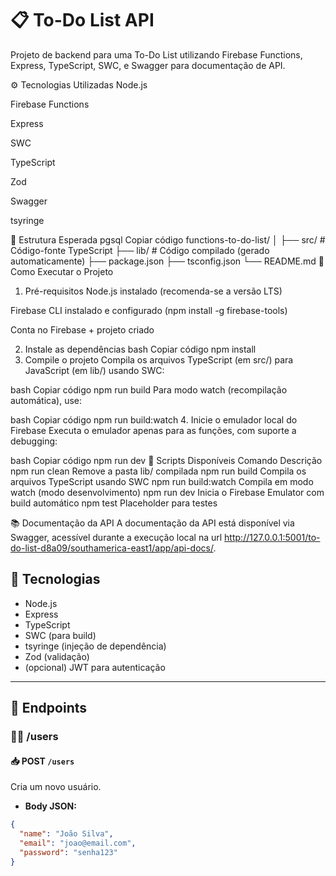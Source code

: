 # 📋 To-Do List API

Projeto de backend para uma To-Do List utilizando Firebase Functions, Express, TypeScript, SWC, e Swagger para documentação de API.

⚙️ Tecnologias Utilizadas
Node.js

Firebase Functions

Express

SWC

TypeScript

Zod

Swagger

tsyringe

📁 Estrutura Esperada
pgsql
Copiar código
functions-to-do-list/
│
├── src/               # Código-fonte TypeScript
├── lib/               # Código compilado (gerado automaticamente)
├── package.json
├── tsconfig.json
└── README.md
🚀 Como Executar o Projeto
1. Pré-requisitos
Node.js instalado (recomenda-se a versão LTS)

Firebase CLI instalado e configurado (npm install -g firebase-tools)

Conta no Firebase + projeto criado

2. Instale as dependências
bash
Copiar código
npm install
3. Compile o projeto
Compila os arquivos TypeScript (em src/) para JavaScript (em lib/) usando SWC:

bash
Copiar código
npm run build
Para modo watch (recompilação automática), use:

bash
Copiar código
npm run build:watch
4. Inicie o emulador local do Firebase
Executa o emulador apenas para as funções, com suporte a debugging:

bash
Copiar código
npm run dev
🧹 Scripts Disponíveis
Comando	Descrição
npm run clean	Remove a pasta lib/ compilada
npm run build	Compila os arquivos TypeScript usando SWC
npm run build:watch	Compila em modo watch (modo desenvolvimento)
npm run dev	Inicia o Firebase Emulator com build automático
npm test	Placeholder para testes

📚 Documentação da API
A documentação da API está disponível via Swagger, acessível durante a execução local na url http://127.0.0.1:5001/to-do-list-d8a09/southamerica-east1/app/api-docs/.

## 🚀 Tecnologias

- Node.js
- Express
- TypeScript
- SWC (para build)
- tsyringe (injeção de dependência)
- Zod (validação)
- (opcional) JWT para autenticação

---

## 📂 Endpoints

### 🧑‍💼 /users

#### 📥 POST `/users`

Cria um novo usuário.

- **Body JSON:**

```json
{
  "name": "João Silva",
  "email": "joao@email.com",
  "password": "senha123"
}
